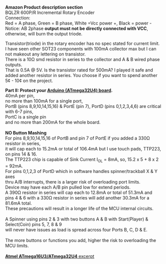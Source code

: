**Amazon Product description section**  
BQLZR 600P/R Incremental Rotary Encoder  
Connection:  
Red = A phase, Green = B phase, White =Vcc power +, Black = power -  
Notice: AB 2phase **output must not be directly connected with VCC**, otherwise, will burn the output triode.  

Transistor(triode) in the rotary encoder has no spec stated for current limit.  
I have seen other SOT23 components with 100mA collector max but I can not makeout any lettering on transistor.  
There is a 10Ω smd resistor in series to the collector and A & B wired phase outputs.  
That is 0.5A @ 5V. Is the transistor rated for 500mA? I played it safe and added another resistor in series. 
You choose if you want to spend another 5¢ - 10¢ on the project. <BR/>

**Part II: Protect your [Arduino (ATmega32U4) board](Pics/Pro_Micro_pinout-Sparkfun-33%25.jpg).**  
40mA per pin,  
no more than 100mA for a single port,  
PortB (pins 8,9,10,14,15,16) & PortE (pin 7), PortD (pins 0,1,2,3,4,6) are critical with 6-7 pins,  
PortC is a single pin  
and no more than 200mA for the whole board. <BR/> <BR/>
**NO Button Mashing**  
For pins 8,9,10,14,15,16 of PortB and pin 7 of PortE if you added a 330Ω resistor in series,  
it will cap each to 15.2mA or total of 106.4mA but I use touch pads, TTP223, on pins 14 & 16.  
The TTP223 chip is capable of Sink Current I<sub>OL</sub> = 8mA, so, 15.2 x 5 + 8 x 2 = 92mA. <BR/>
For pins 0,1,2,3 of PortD which in software handles spinner/trackball X & Y axes  
thru A/B interrupts, there is a larger risk of overloading port limits.  
Device may have each A/B pin pulled low for extend periods.  
A 390Ω resistor in series will cap each to 12.8mA or total of 51.3mA and  
pins 4 & 6 with a 330Ω resistor in series will add another 30.3mA for a 81.6mA total. <BR/>
These precautions will result in a longer life of the MCU internal circuits. <BR/> <BR/>
A Spinner using pins 2 & 3 with two buttons A & B with Start(Player) & Select(Coin) pins 5, 7, 8 & 9  
will never have issues as load is spread across four Ports B, C, D & E.
<BR/> <BR/>
The more buttons or functions you add, higher the risk to overloading the MCU limits. <BR/> <BR/>
[**Atmel ATmega16U3/ATmega32U4** excerpt](x_file2.md)
